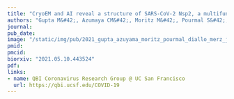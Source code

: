 ```yaml
---
title: "CryoEM and AI reveal a structure of SARS-CoV-2 Nsp2, a multifunctional protein involved in key host processes."
authors: "Gupta M&#42;, Azumaya CM&#42;, Moritz M&#42;, Pourmal S&#42;, Diallo A&#42;, Merz GE&#42;, Jang G&#42;, Bouhaddou M&#42;, Fossati&#42;, Brilot AF, Diwanji D, Hernandez E, Herrera N, Kratochvil HT, Lam VL, Li F, Li Y, Nguyen HC, Nowotny C, Owens TW, Peters JK, Rizo AN, Schulze-Gahmen U, Smith AM, **Young ID**, Yu Z, Asarnow D, Billesbølle C, Campbell MG, Chen J, Chen KH, Chio US, Dickinson MS, Doan L, Jin M,, Kim K, Li J, Li YL, Linossi E, Liu Y, Lo M, Lopez J, Lopez KE, Mancino A, Moss III FR, Paul MD, Pawar KI, Pelin A, Pospiech Jr. TH, Puchase C, Remesh SG, Safari M, Schaefer K, Sun M, Tabios MC, Thwin AC, Titus EW, Trenker R, Tse E, Tsui TKM, Wang F, Zhang K, Zhang Y, Zhao J, Zhou F, Zhou Y, Zuliani-Alvarez L, **QCRG Structural Biology Consortium**, Agard DA, Cheng Y, **Fraser JS**, Jura N, Kortemme T, Manglik A, Southworth DR, Stroud RM, Swaney DL, Krogan NJ, Frost A, Rosenberg OS, Verba KA."
journal:
pub_date:
image: "/static/img/pub/2021_gupta_azuyama_moritz_pourmal_diallo_merz_jang_bouhaddou_fossati.jpg"
pmid:
pmcid:
biorxiv: "2021.05.10.443524"
pdf:
links:
- name: QBI Coronavirus Research Group @ UC San Francisco
  url: https://qbi.ucsf.edu/COVID-19
---
```

